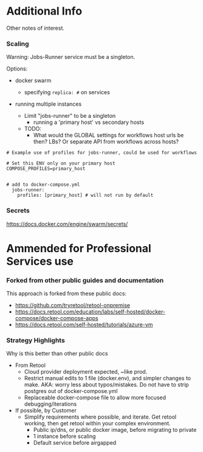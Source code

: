 # Additional Info

Other notes of interest.

### Scaling
Warning: Jobs-Runner service must be a singleton.

Options:
* docker swarm
  * specifying `replica: #` on services
 

* running multiple instances
  * Limit "jobs-runner" to be a singleton
    * running a 'primary host' vs secondary hosts
  * TODO:
    * What would the GLOBAL settings for workflows host urls be then? LBs? Or separate API from workflows across hosts?

```
# Example use of profiles for jobs-runner, could be used for workflows

# Set this ENV only on your primary host
COMPOSE_PROFILES=primary_host


# add to docker-compose.yml
  jobs-runner:
    profiles: [primary_host] # will not run by default
```

### Secrets
https://docs.docker.com/engine/swarm/secrets/



# Ammended for Professional Services use
### Forked from other public guides and documentation
This approach is forked from these public docs:

* https://github.com/tryretool/retool-onpremise
* https://docs.retool.com/education/labs/self-hosted/docker-compose/docker-compose-apps
* https://docs.retool.com/self-hosted/tutorials/azure-vm

### Strategy Highlights
Why is this better than other public docs
* From Retool
  * Cloud provider deployment expected, ~like prod.
  * Restrict manual edits to 1 file (docker.env), and simpler changes to make. AKA: worry less about typos/mistakes. Do not have to strip postgres out of docker-compose.yml
  * Replaceable docker-compose file to allow more focused debugging/iterations
* If possible, by Customer
  * Simplify requirements where possible, and iterate. Get retool working, then get retool within your complex environment.
    * Public ip/dns, or public docker image, before migrating to private
    * 1 instance before scaling
    * Default service before airgapped


